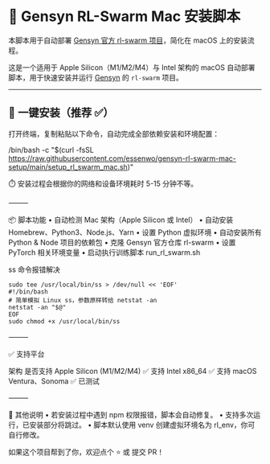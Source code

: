 # 🧠 Gensyn RL-Swarm Mac 安装脚本
本脚本用于自动部署 [Gensyn 官方 rl-swarm 项目](https://github.com/gensyn-ai/rl-swarm)，简化在 macOS 上的安装流程。

这是一个适用于 Apple Silicon（M1/M2/M4）与 Intel 架构的 macOS 自动部署脚本，用于快速安装并运行 [Gensyn](https://github.com/gensyn-ai/rl-swarm) 的 `rl-swarm` 项目。

---

## 🚀 一键安装（推荐 ✅）

打开终端，复制粘贴以下命令，自动完成全部依赖安装和环境配置：

/bin/bash -c "$(curl -fsSL https://raw.githubusercontent.com/essenwo/gensyn-rl-swarm-mac-setup/main/setup_rl_swarm_mac.sh)"

⏱️ 安装过程会根据你的网络和设备环境耗时 5-15 分钟不等。

⸻

📦 脚本功能
	•	自动检测 Mac 架构（Apple Silicon 或 Intel）
	•	自动安装 Homebrew、Python3、Node.js、Yarn
	•	设置 Python 虚拟环境
	•	自动安装所有 Python & Node 项目的依赖包
	•	克隆 Gensyn 官方仓库 rl-swarm
	•	设置 PyTorch 相关环境变量
	•	启动执行训练脚本 run_rl_swarm.sh

ss 命令报错解决

```shell
sudo tee /usr/local/bin/ss > /dev/null << 'EOF'
#!/bin/bash
# 简单模拟 Linux ss，参数原样转给 netstat -an
netstat -an "$@"
EOF
sudo chmod +x /usr/local/bin/ss
```

⸻

✅ 支持平台

架构	是否支持
Apple Silicon (M1/M2/M4)	✅ 支持
Intel x86_64	✅ 支持
macOS Ventura、Sonoma	✅ 已测试



⸻

🧙 其他说明
	•	若安装过程中遇到 npm 权限报错，脚本会自动修复。
	•	支持多次运行，已安装部分将跳过。
	•	脚本默认使用 venv 创建虚拟环境名为 rl_env，你可自行修改。



如果这个项目帮到了你，欢迎点个 ⭐️ 或 提交 PR！



